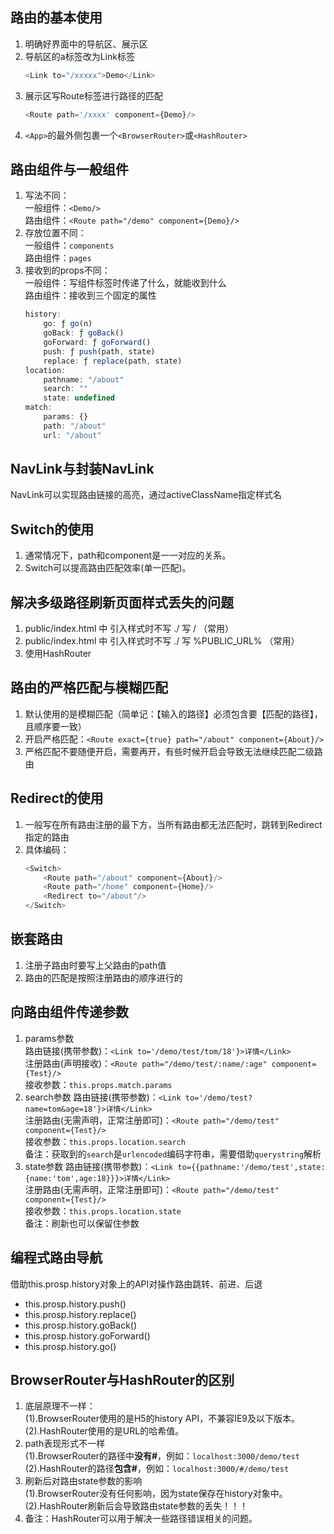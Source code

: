 ## 路由的基本使用
1. 明确好界面中的导航区、展示区
2. 导航区的a标签改为Link标签
    ```js
    <Link to="/xxxxx">Demo</Link>
    ```
3. 展示区写Route标签进行路径的匹配
    ```js
    <Route path='/xxxx' component={Demo}/>
    ```
4. `<App>`的最外侧包裹一个`<BrowserRouter>`或`<HashRouter>`

## 路由组件与一般组件
1. 写法不同：  
一般组件：`<Demo/>`  
路由组件：`<Route path="/demo" component={Demo}/>`
2. 存放位置不同：  
一般组件：`components`  
路由组件：`pages`
3. 接收到的props不同：  
一般组件：写组件标签时传递了什么，就能收到什么  
路由组件：接收到三个固定的属性
    ```js
    history:
        go: ƒ go(n)
        goBack: ƒ goBack()
        goForward: ƒ goForward()
        push: ƒ push(path, state)
        replace: ƒ replace(path, state)
    location:
        pathname: "/about"
        search: ""
        state: undefined
    match:
        params: {}
        path: "/about"
        url: "/about"
    ```

## NavLink与封装NavLink
NavLink可以实现路由链接的高亮，通过activeClassName指定样式名

## Switch的使用
1. 通常情况下，path和component是一一对应的关系。  
2. Switch可以提高路由匹配效率(单一匹配)。

## 解决多级路径刷新页面样式丢失的问题
1. public/index.html 中 引入样式时不写 ./ 写 / （常用）  
2. public/index.html 中 引入样式时不写 ./ 写 %PUBLIC_URL% （常用）  
3. 使用HashRouter

## 路由的严格匹配与模糊匹配
1. 默认使用的是模糊匹配（简单记：【输入的路径】必须包含要【匹配的路径】，且顺序要一致）  
2. 开启严格匹配：`<Route exact={true} path="/about" component={About}/>`  
3. 严格匹配不要随便开启，需要再开，有些时候开启会导致无法继续匹配二级路由

## Redirect的使用	
1. 一般写在所有路由注册的最下方，当所有路由都无法匹配时，跳转到Redirect指定的路由  
2. 具体编码：
    ```js
    <Switch>
        <Route path="/about" component={About}/>
        <Route path="/home" component={Home}/>
        <Redirect to="/about"/>
    </Switch>
    ```

## 嵌套路由
1. 注册子路由时要写上父路由的path值  
2. 路由的匹配是按照注册路由的顺序进行的

## 向路由组件传递参数
1. params参数  
路由链接(携带参数)：`<Link to='/demo/test/tom/18'}>详情</Link>`   
注册路由(声明接收)：`<Route path="/demo/test/:name/:age" component={Test}/>`  
接收参数：`this.props.match.params`
2. search参数
路由链接(携带参数)：`<Link to='/demo/test?name=tom&age=18'}>详情</Link>`  
注册路由(无需声明，正常注册即可)：`<Route path="/demo/test" component={Test}/>`  
接收参数：`this.props.location.search`  
备注：获取到的`search`是`urlencoded`编码字符串，需要借助`querystring`解析
3. state参数
路由链接(携带参数)：`<Link to={{pathname:'/demo/test',state:{name:'tom',age:18}}}>详情</Link>`  
注册路由(无需声明，正常注册即可)：`<Route path="/demo/test" component={Test}/>`  
接收参数：`this.props.location.state`  
备注：刷新也可以保留住参数
				


## 编程式路由导航
借助this.prosp.history对象上的API对操作路由跳转、前进、后退
- this.prosp.history.push()
- this.prosp.history.replace()
- this.prosp.history.goBack()
- this.prosp.history.goForward()
- this.prosp.history.go()

## BrowserRouter与HashRouter的区别
1. 底层原理不一样：  
(1).BrowserRouter使用的是H5的history API，不兼容IE9及以下版本。  
(2).HashRouter使用的是URL的哈希值。  
2. path表现形式不一样  
(1).BrowserRouter的路径中**没有#**，例如：`localhost:3000/demo/test`  
(2).HashRouter的路径**包含#**，例如：`localhost:3000/#/demo/test`
3. 刷新后对路由state参数的影响  
(1).BrowserRouter没有任何影响，因为state保存在history对象中。  
(2).HashRouter刷新后会导致路由state参数的丢失！！！
4. 备注：HashRouter可以用于解决一些路径错误相关的问题。